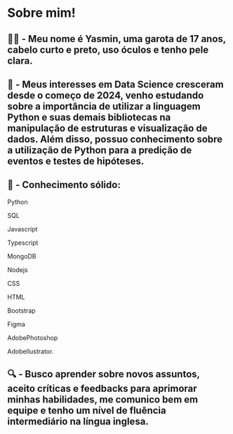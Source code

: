 # Sobre mim!

## 👩🏻 - Meu nome é Yasmin, uma garota de 17 anos, cabelo curto e preto, uso óculos e tenho pele clara.

## 🚨 - Meus interesses em Data Science cresceram desde o começo de 2024, venho estudando sobre a importância de utilizar a linguagem Python e suas demais bibliotecas na manipulação de estruturas e visualização de dados. Além disso, possuo conhecimento sobre a utilização de Python para a predição de eventos e testes de hipóteses.

## 💭 - Conhecimento sólido: 
  
  Python 
  
  SQL
  
  Javascript
  
  Typescript
  
  MongoDB
  
  Nodejs
  
  CSS
  
  HTML
  
  Bootstrap
  
  Figma
  
  AdobePhotoshop
  
  AdobeIlustrator.

## 🔍 - Busco aprender sobre novos assuntos, aceito críticas e feedbacks para aprimorar minhas habilidades, me comunico bem em equipe e tenho um nível de fluência intermediário na língua inglesa.


<!---
Tsunokaway/Tsunokaway is a ✨ special ✨ repository because its `README.md` (this file) appears on your GitHub profile.
You can click the Preview link to take a look at your changes.
--->
